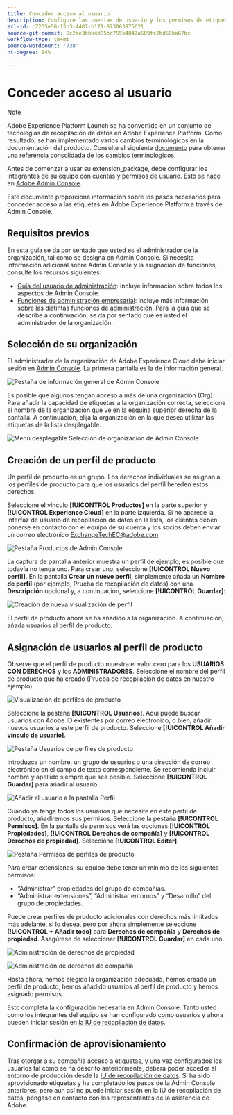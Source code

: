 ```yaml
---
title: Conceder acceso al usuario
description: Configure las cuentas de usuario y los permisos de etiquetas de los integrantes del equipo en Adobe Experience Platform.
exl-id: c7235e50-13b3-4487-b171-873063875621
source-git-commit: 0c2ee3bbb4d85bd755b4847a509fc7bd50ba67bc
workflow-type: tm+mt
source-wordcount: '738'
ht-degree: 94%

---
```


# Conceder acceso al usuario

>[!NOTE]
>
>Adobe Experience Platform Launch se ha convertido en un conjunto de tecnologías de recopilación de datos en Adobe Experience Platform. Como resultado, se han implementado varios cambios terminológicos en la documentación del producto. Consulte el siguiente [documento](../../term-updates.md) para obtener una referencia consolidada de los cambios terminológicos.

Antes de comenzar a usar su extension_package, debe configurar los integrantes de su equipo con cuentas y permisos de usuario.  Esto se hace en [Adobe Admin Console](https://adminconsole.adobe.com/).

Este documento proporciona información sobre los pasos necesarios para conceder acceso a las etiquetas en Adobe Experience Platform a través de Admin Console.

## Requisitos previos

En esta guía se da por sentado que usted es el administrador de la organización, tal como se designa en Admin Console. Si necesita información adicional sobre Admin Console y la asignación de funciones, consulte los recursos siguientes:

* [Guía del usuario de administración](https://helpx.adobe.com/es/enterprise/administering/user-guide.html?topic=/enterprise/administering/morehelp/introduction.ug.js): incluye información sobre todos los aspectos de Admin Console.
* [Funciones de administración empresarial](https://helpx.adobe.com/es/enterprise/using/admin-roles.html): incluye más información sobre las distintas funciones de administración. Para la guía que se describe a continuación, se da por sentado que es usted el administrador de la organización.

## Selección de su organización

El administrador de la organización de Adobe Experience Cloud debe iniciar sesión en [Admin Console](https://adminconsole.adobe.com/). La primera pantalla es la de información general.

![Pestaña de información general de Admin Console](../images/getting-started/admin-console-overview.png)

Es posible que algunos tengan acceso a más de una organización (Org). Para añadir la capacidad de etiquetas a la organización correcta, seleccione el nombre de la organización que ve en la esquina superior derecha de la pantalla. A continuación, elija la organización en la que desea utilizar las etiquetas de la lista desplegable.

![Menú desplegable Selección de organización de Admin Console](../images/getting-started/admin-console-choose-org.png)

## Creación de un perfil de producto

Un perfil de producto es un grupo. Los derechos individuales se asignan a los perfiles de producto para que los usuarios del perfil hereden estos derechos.

Seleccione el vínculo **[!UICONTROL Productos]** en la parte superior y **[!UICONTROL Experience Cloud]** en la parte izquierda. Si no aparece la interfaz de usuario de recopilación de datos en la lista, los clientes deben ponerse en contacto con el equipo de su cuenta y los socios deben enviar un correo electrónico <ExchangeTechEC@adobe.com>.

![Pestaña Productos de Admin Console](../images/getting-started/admin-console-products-launch.png)

La captura de pantalla anterior muestra un perfil de ejemplo; es posible que todavía no tenga uno. Para crear uno, seleccione **[!UICONTROL Nuevo perfil]**. En la pantalla **Crear un nuevo perfil**, simplemente añada un **Nombre de perfil** (por ejemplo, Prueba de recopilación de datos) con una **Descripción** opcional y, a continuación, seleccione **[!UICONTROL Guardar]**:

![Creación de nueva visualización de perfil](../images/getting-started/admin-console-create-a-new-profile.png)

El perfil de producto ahora se ha añadido a la organización. A continuación, añada usuarios al perfil de producto.

## Asignación de usuarios al perfil de producto

Observe que el perfil de producto muestra el valor cero para los **USUARIOS CON DERECHOS** y los **ADMINISTRADORES**. Seleccione el nombre del perfil de producto que ha creado (Prueba de recopilación de datos en nuestro ejemplo).

![Visualización de perfiles de producto](../images/getting-started/admin-console-profiles-add-user.png)

Seleccione la pestaña **[!UICONTROL Usuarios]**. Aquí puede buscar usuarios con Adobe ID existentes por correo electrónico, o bien, añadir nuevos usuarios a este perfil de producto. Seleccione **[!UICONTROL Añadir vínculo de usuario]**.

![Pestaña Usuarios de perfiles de producto](../images/getting-started/admin-console-add-launch-user.png)

Introduzca un nombre, un grupo de usuarios o una dirección de correo electrónico en el campo de texto correspondiente. Se recomienda incluir nombre y apellido siempre que sea posible. Seleccione **[!UICONTROL Guardar]** para añadir al usuario.

![Añadir al usuario a la pantalla Perfil](../images/getting-started/admin-console-add-user.png)

Cuando ya tenga todos los usuarios que necesite en este perfil de producto, añadiremos sus permisos. Seleccione la pestaña **[!UICONTROL Permisos]**. En la pantalla de permisos verá las opciones **[!UICONTROL Propiedades]**, **[!UICONTROL Derechos de compañía]** y **[!UICONTROL Derechos de propiedad]**. Seleccione **[!UICONTROL Editar]**.

![Pestaña Permisos de perfiles de producto](../images/getting-started/admin-console-profile-permissions.png)

Para crear extensiones, su equipo debe tener un mínimo de los siguientes permisos:

* “Administrar” propiedades del grupo de compañías.
* “Administrar extensiones”, “Administrar entornos” y “Desarrollo” del grupo de propiedades.

Puede crear perfiles de producto adicionales con derechos más limitados más adelante, si lo desea, pero por ahora simplemente seleccione **[!UICONTROL + Añadir todo]** para **Derechos de compañía** y **Derechos de propiedad**. Asegúrese de seleccionar **[!UICONTROL Guardar]** en cada uno.

![Administración de derechos de propiedad](../images/getting-started/admin-console-add-all-property-rights.png)

![Administración de derechos de compañía](../images/getting-started/admin-console-add-all-company-rights.png)

Hasta ahora, hemos elegido la organización adecuada, hemos creado un perfil de producto, hemos añadido usuarios al perfil de producto y hemos asignado permisos.

Esto completa la configuración necesaria en Admin Console. Tanto usted como los integrantes del equipo se han configurado como usuarios y ahora pueden iniciar sesión en [la IU de recopilación de datos](https://launch.adobe.com/).

## Confirmación de aprovisionamiento

Tras otorgar a su compañía acceso a etiquetas, y una vez configurados los usuarios tal como se ha descrito anteriormente, deberá poder acceder al entorno de producción desde la [IU de recopilación de datos](https://launch.adobe.com/). Si ha sido aprovisionado etiquetas y ha completado los pasos de la Admin Console anteriores, pero aun así no puede iniciar sesión en la IU de recopilación de datos, póngase en contacto con los representantes de la asistencia de Adobe.
